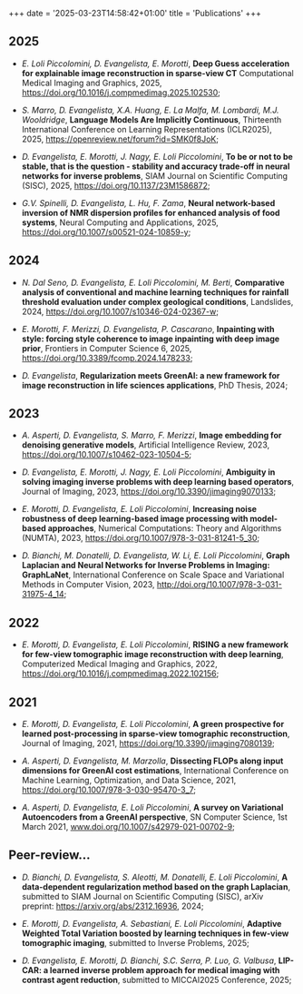 +++
date = '2025-03-23T14:58:42+01:00'
title = 'Publications'
+++

## 2025

- *E. Loli Piccolomini, D. Evangelista, E. Morotti*, **Deep Guess acceleration for explainable image reconstruction in sparse-view CT** Computational Medical Imaging and Graphics, 2025, https://doi.org/10.1016/j.compmedimag.2025.102530;    

- *S. Marro, D. Evangelista, X.A. Huang, E. La Malfa, M. Lombardi, M.J. Wooldridge*, **Language Models Are Implicitly Continuous**, Thirteenth International Conference on Learning Representations (ICLR2025), 2025, https://openreview.net/forum?id=SMK0f8JoK; 

- *D. Evangelista, E. Morotti, J. Nagy, E. Loli Piccolomini*, **To be or not to be stable, that is the question - stability and accuracy trade-off in neural networks for inverse problems**, SIAM Journal on Scientific Computing (SISC), 2025, https://doi.org/10.1137/23M1586872; 

- *G.V. Spinelli, D. Evangelista, L. Hu, F. Zama*, **Neural network-based inversion of NMR dispersion profiles for enhanced analysis of food systems**, Neural Computing and Applications, 2025, https://doi.org/10.1007/s00521-024-10859-y; 



## 2024

- *N. Dal Seno, D. Evangelista, E. Loli Piccolomini, M. Berti*, **Comparative analysis of conventional and machine learning techniques for rainfall threshold evaluation under complex geological conditions**, Landslides, 2024, https://doi.org/10.1007/s10346-024-02367-w; 

- *E. Morotti, F. Merizzi, D. Evangelista, P. Cascarano*, **Inpainting with style: forcing style coherence to image inpainting with deep image prior**, Frontiers in Computer Science 6, 2025, https://doi.org/10.3389/fcomp.2024.1478233; 

- *D. Evangelista*, **Regularization meets GreenAI: a new framework for image reconstruction in life sciences applications**, PhD Thesis, 2024; 



## 2023

- *A. Asperti, D. Evangelista, S. Marro, F. Merizzi*, **Image embedding for denoising generative models**, Artificial Intelligence Review, 2023, https://doi.org/10.1007/s10462-023-10504-5; 

- *D. Evangelista, E. Morotti, J. Nagy, E. Loli Piccolomini*, **Ambiguity in solving imaging inverse problems with deep learning based operators**, Journal of Imaging, 2023, https://doi.org/10.3390/jimaging9070133; 

- *E. Morotti, D. Evangelista, E. Loli Piccolomini*, **Increasing noise robustness of deep learning-based image processing with model-based approaches**, Numerical Computations: Theory and Algorithms (NUMTA), 2023, https://doi.org/10.1007/978-3-031-81241-5_30; 

- *D. Bianchi, M. Donatelli, D. Evangelista, W. Li, E. Loli Piccolomini*, **Graph Laplacian and Neural Networks for Inverse Problems in Imaging: GraphLaNet**, International Conference on Scale Space and Variational Methods in Computer Vision, 2023, http://doi.org/10.1007/978-3-031-31975-4_14; 



## 2022

- *E. Morotti, D. Evangelista, E. Loli Piccolomini*, **RISING a new framework for few-view tomographic image reconstruction with deep learning**, Computerized Medical Imaging and Graphics, 2022, https://doi.org/10.1016/j.compmedimag.2022.102156; 



## 2021

- *E. Morotti, D. Evangelista, E. Loli Piccolomini*, **A green prospective for learned post-processing in sparse-view tomographic reconstruction**, Journal of Imaging, 2021, https://doi.org/10.3390/jimaging7080139; 

- *A. Asperti, D. Evangelista, M. Marzolla*, **Dissecting FLOPs along input dimensions for GreenAI cost estimations**, International Conference on Machine Learning, Optimization, and Data Science, 2021, https://doi.org/10.1007/978-3-030-95470-3_7; 

- *A. Asperti, D. Evangelista, E. Loli Piccolomini*, **A survey on Variational Autoencoders from a GreenAI perspective**, SN Computer Science, 1st March 2021, www.doi.org/10.1007/s42979-021-00702-9; 



## Peer-review...

- *D. Bianchi, D. Evangelista, S. Aleotti, M. Donatelli, E. Loli Piccolomini*, **A data-dependent regularization method based on the graph Laplacian**, submitted to SIAM Journal on Scientific Computing (SISC), arXiv preprint: https://arxiv.org/abs/2312.16936, 2024; 

- *E. Morotti, D. Evangelista, A. Sebastiani, E. Loli Piccolomini*, **Adaptive Weighted Total Variation boosted by learning techniques in few-view tomographic imaging**, submitted to Inverse Problems, 2025; 


- *D. Evangelista, E. Morotti, D. Bianchi, S.C. Serra, P. Luo, G. Valbusa*, **LIP-CAR: a learned inverse problem approach for medical imaging with contrast agent reduction**, submitted to MICCAI2025 Conference, 2025;    
